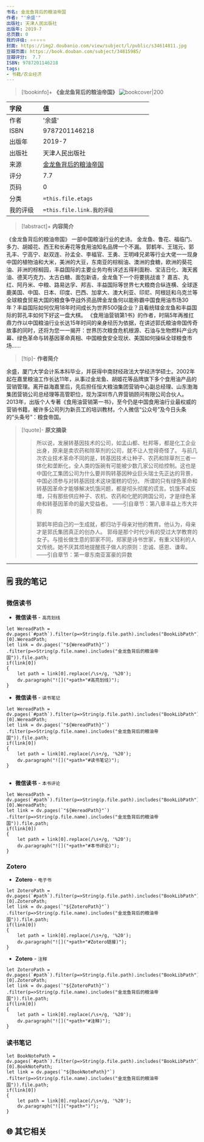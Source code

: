 ```yaml
---
书名: 金龙鱼背后的粮油帝国
作者: "'余盛'"
出版社: 天津人民出版社
出版年: 2019-7 
总页数: 0
我的评级: ⭐⭐⭐⭐⭐
封面: https://img2.doubanio.com/view/subject/l/public/s34614811.jpg
豆瓣页面: https://book.douban.com/subject/34815985/
豆瓣评分:  7.7 
ISBN: 9787201146218
tags: 
- 书籍/农业经济
---
```


> [!bookinfo]+ **《金龙鱼背后的粮油帝国》**
> ![bookcover|200](https://img2.doubanio.com/view/subject/l/public/s34614811.jpg)
>
| 字段   | 值                                       |
|:------ |:------------------------------------------ |
| 作者   | '余盛'                           |
| ISBN   | 9787201146218                             |
| 出版年 | 2019-7                      |
| 出版社 | 天津人民出版社                          |
| 来源   | [金龙鱼背后的粮油帝国](https://book.douban.com/subject/34815985/) |
| 评分   |  7.7                            |
| 页码   | 0                        |
| 分类   | `=this.file.etags`                       |
| 我的评级  | `=this.file.link.我的评级`                     |

  
> [!abstract]+ **内容简介**
>
《金龙鱼背后的粮油帝国》
一部中国粮油行业的史诗。
金龙鱼、鲁花、福临门、多力、胡姬花、西王和长寿花等食用油知名品牌一个不漏。
郭鹤年、王瑞元、郭孔丰、宁高宁、赵双连、孙孟全、李福官、王勇、王明峰兄弟等行业大佬一一现身中国的植物油和大米，美洲的大豆，东南亚的棕榈油、澳洲的食糖，欧洲的葵花油、非洲的棕榈园，丰益国际的主要业务均有详述五得利面粉、宝洁日化、海天酱油、德芙巧克力、太古白糖、面包新语，金龙鱼下一个将要挑战谁？
嘉吉、丸红、阿丹米、中粮、路易达孚、邦吉、丰益国际等世界七大粮商合纵连横、全球逐鹿美国、中国、日本、印度、巴西、加拿大、澳大利亚、印尼、阿根廷和乌克兰等全球粮食贸易大国的粮食争夺战外资品牌金龙鱼何以能称霸中国食用油市场30年？丰益国际如何仅用18年时间成长为世界500强企业？且看统辖金龙鱼和丰益国际的郭孔丰如何下好这一盘大棋。
《食用油营销第1书》的作者，时隔5年再推扛鼎力作以中国粮油行业长达15年时间的亲身经历为依据，在讲述郭氏粮油帝国传奇故事的同时，还将为您一一揭开：世界历次粮食危机根源、石油与生物燃料产业内幕、绿色革命与转基因革命真相、中国粮食安全现状、美国如何操纵全球粮食市场……

> [!tip]- **作者简介**
>
 余盛，厦门大学会计系本科毕业，并获得中南财经政法大学经济学硕士。2002年起在嘉里粮油工作长达11年，从事过金龙鱼、胡姬花等品牌旗下多个食用油产品的营销管理。离开益海嘉里后，先后担任恒大粮油集团营销中心副总经理、山东渤海集团营销公司总经理等高管职位，现为深圳市八界营销顾问有限公司合伙人。2013年，出版个人专著《食用油营销第一书》，至今仍是中国食用油行业最权威的营销书籍，被许多公司列为新员工的培训教材。个人微信“公众号”及今日头条的“头条号”：粮食帝国。


> [!quote]- **原文摘录**
>
>>所以说，发展转基因技术的公司，如孟山都、杜邦等，都是化工企业出身，原来是卖农药和除草剂的公司，就不让人觉得奇怪了。
与前几次农业技术革命不同的是，转基因技术让种子、农药和除草剂三者一体化和垄断化，全人类的饭碗有可能被少数几家公司给控制。这也是中国化工集团公司为什么要并购转基因种业巨头瑞士先正达的背景，中国必须参与对转基因技术这块蛋糕的切分。
所谓的只有绿色革命和转基因革命才能够解决饥饿问题，都是彻头彻尾的谎言。饥饿不减反増，只有那些供应种子、农机、农药和化肥的跨国公司，才是绿色革命和转基因革命的最大受益者。
——引自章节：第八章丰益上市大并购
>
>> 郭鹤年把自己的一生成就，都归功于母亲对他的教育。他认为，母亲才是郭氏集团真正的创办人。
郭母是那个时代少有的受过大学教育的女子。与擅长做生意的郭家不同，郑家是诗书世家，有重义轻利的人文传统。她不厌其烦地提醒孩子做人的原则：忠诚、感恩、谦卑。
——引自章节：第一章东南亚富豪的异数

---

## 🗒️ 我的笔记


### 微信读书

- **微信读书** - `高亮划线`

```dataviewjs
let WereadPath = dv.pages(`#path`).filter(p=>String(p.file.path).includes("BookLibPath"))[0].WereadPath;
let link = dv.pages(`"${WereadPath}"`)
.filter(p=>String(p.file.name).includes("金龙鱼背后的粮油帝国")).file.path;
if(link[0])
{
	let path = link[0].replace(/\s+/g, '%20');
	dv.paragraph("![]("+path+"#高亮划线)");
}

```

- **微信读书** - `读书笔记`

```dataviewjs
let WereadPath = dv.pages(`#path`).filter(p=>String(p.file.path).includes("BookLibPath"))[0].WereadPath;
let link = dv.pages(`"${WereadPath}"`)
.filter(p=>String(p.file.name).includes("金龙鱼背后的粮油帝国")).file.path;
if(link[0])
{
	let path = link[0].replace(/\s+/g, '%20');
	dv.paragraph("![]("+path+"#读书笔记)");
}


```

- **微信读书** - `本书评论`

```dataviewjs
let WereadPath = dv.pages(`#path`).filter(p=>String(p.file.path).includes("BookLibPath"))[0].WereadPath;
let link = dv.pages(`"${WereadPath}"`)
.filter(p=>String(p.file.name).includes("金龙鱼背后的粮油帝国")).file.path;
if(link[0])
{
	let path = link[0].replace(/\s+/g, '%20');
	dv.paragraph("![]("+path+"#本书评论)");
}

```


### Zotero

- **Zotero** - `电子书`

```dataviewjs
let ZoteroPath = dv.pages(`#path`).filter(p=>String(p.file.path).includes("BookLibPath"))[0].ZoteroPath;
let link = dv.pages(`"${ZoteroPath}"`)
.filter(p=>String(p.file.name).includes("金龙鱼背后的粮油帝国")).file.path;
if(link[0])
{
	let path = link[0].replace(/\s+/g, '%20');
	dv.paragraph("![]("+path+"#Zotero链接)");
}
```

- **Zotero** - `注释`

```dataviewjs
let ZoteroPath = dv.pages(`#path`).filter(p=>String(p.file.path).includes("BookLibPath"))[0].ZoteroPath;
let link = dv.pages(`"${ZoteroPath}"`)
.filter(p=>String(p.file.name).includes("金龙鱼背后的粮油帝国")).file.path;
if(link[0])
{
	let path = link[0].replace(/\s+/g, '%20');
	dv.paragraph("![]("+path+"#注释)");
}
```

### 读书笔记

```dataviewjs
let BookNotePath = dv.pages(`#path`).filter(p=>String(p.file.path).includes("BookLibPath"))[0].BookNotePath;
let link = dv.pages(`"${BookNotePath}"`)
.filter(p=>String(p.file.name).includes("金龙鱼背后的粮油帝国")).file.path;
if(link[0])
{
	let path = link[0].replace(/\s+/g, '%20');
	dv.paragraph("![]("+path+")");
}
```



## 🌐 其它相关